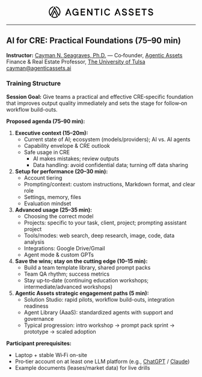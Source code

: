 <div class="title-block">
  <p align="center">
    <a href="https://www.agenticassets.ai/" target="_blank">
      <img src="https://raw.githubusercontent.com/agenticassets/AI-Workshops---Agentic-Assets/main/Images/Agentic-Assets/AA_Logo_SVG_and_PNG/agentic-logo-long-white.png" alt="Agentic Assets logo" width="280" />
    </a>
  </p>
  <hr class="section-divider" />
  
</div>

## AI for CRE: Practical Foundations (75–90 min)

<div class="meta">
  <span class="meta-label"><strong>Instructor:</strong></span>
  <span class="meta-content"><a href="https://www.caymanseagraves.com/">Cayman N. Seagraves, Ph.D.</a> — Co‑founder, <a href="https://www.agenticassets.ai/">Agentic Assets</a></span>
  <span class="meta-label"></span>
  <span class="meta-content">Finance & Real Estate Professor, <a href="https://utulsa.edu/news/seagraves-leads-national-charge-in-ai-powered-real-estate-innovation/">The University of Tulsa</a></span>
  <span class="meta-label"></span>
  <span class="meta-content"><a href="mailto:cayman@agenticassets.ai">cayman@agenticassets.ai</a></span>
</div>

### Training Structure

**Session Goal:**
Give teams a practical and effective CRE‑specific foundation that improves output quality immediately and sets the stage for follow‑on workflow build-outs.

**Proposed agenda (75–90 min):**
1) **Executive context (15–20m):**
   - Current state of AI; ecosystem (models/providers); AI vs. AI agents
   - Capability envelope & CRE outlook
   - Safe usage in CRE
     - AI makes mistakes; review outputs
     - Data handling: avoid confidential data; turning off data sharing
2) **Setup for performance (20–30 min):**
   - Account tiering
   - Prompting/context: custom instructions, Markdown format, and clear role
   - Settings, memory, files
   - Evaluation mindset
3) **Advanced usage (25–35 min):**
   - Choosing the correct model
   - Projects: specific to your task, client, project; prompting assistant project
   - Tools/modes: web search, deep research, image, code, data analysis
   - Integrations: Google Drive/Gmail
   - Agent mode & custom GPTs
4) **Save the wins; stay on the cutting edge (10–15 min):**
   - Build a team template library, shared prompt packs
   - Team QA rhythm; success metrics
   - Stay up‑to‑date (continuing education workshops; intermediate/advanced workshops)
5) **Agentic Assets strategic engagement paths (5 min):**
   - Solution Studio: rapid pilots, workflow build-outs, integration readiness
   - Agent Library (AaaS): standardized agents with support and governance
   - Typical progression: intro workshop → prompt pack sprint → prototype → scaled adoption

**Participant prerequisites:**
- Laptop + stable Wi‑Fi on-site
- Pro‑tier account on at least one LLM platform (e.g., [ChatGPT](https://chatgpt.com/) / [Claude](https://claude.ai/))
- Example documents (leases/market data) for live drills

<!--
**Pricing:**
- On-site: $995
-->
